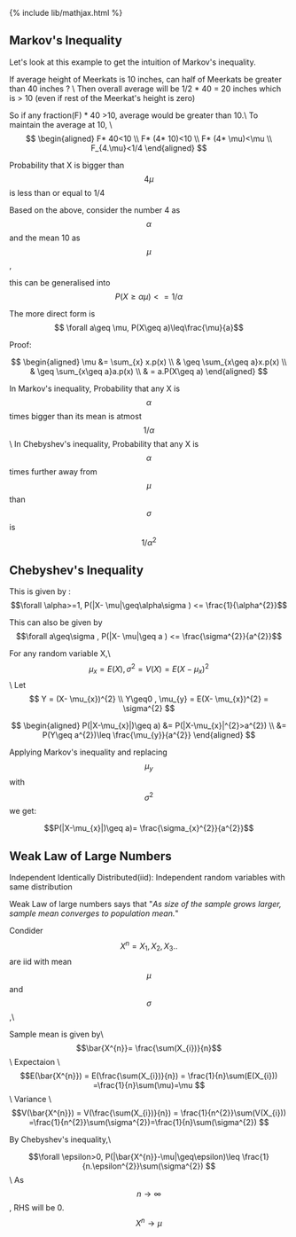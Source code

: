 {% include lib/mathjax.html %}
## Markov's Inequality
 
Let's look at this example to get the intuition of Markov's inequality.
 
If average height of Meerkats is 10 inches, can half of Meerkats be greater than 40 inches ? \\
Then overall average will be 1/2 * 40 = 20 inches which is > 10 (even if rest of the Meerkat's height is zero)

So if any fraction(F) * 40 >10, average would be greater than 10.\\
To maintain the average at 10, \\
$$ \begin{aligned}
F* 40<10 \\
F* (4* 10)<10 \\
F* (4* \mu)<\mu \\
F_{4.\mu}<1/4 
\end{aligned}
$$ 
															
Probability that X is bigger than $$4\mu$$ is less than or equal to 1/4 

Based on the above, consider the number 4 as $$\alpha$$ and the mean 10 as $$\mu$$, 

this can be generalised into    $$P(X\geq\alpha\mu)<= 1/\alpha$$ 

The more direct form is $$  \forall a\geq \mu,  P(X\geq a)\leq\frac{\mu}{a}$$

Proof: 

$$
\begin{aligned}
\mu &= \sum_{x} x.p(x) \\
& \geq \sum_{x\geq a}x.p(x)  \\
& \geq \sum_{x\geq a}a.p(x) \\
& = a.P(X\geq a) 
\end{aligned}
$$ 

In Markov's inequality, Probability that any X is $$\alpha$$ times bigger than its mean is atmost $$1/\alpha$$ \\
In Chebyshev's inequality, Probability that any X is $$\alpha$$ times further away from $$\mu$$ than $$\sigma$$ is $$1/\alpha^{2} $$ 

## Chebyshev's Inequality

This is given by :
$$\forall \alpha>=1,  P(|X- \mu|\geq\alpha\sigma ) <= \frac{1}{\alpha^{2}}$$

This can also be given by
$$\forall a\geq\sigma , P(|X- \mu|\geq a ) <= \frac{\sigma^{2}}{a^{2}}$$

For any random variable X,\\
$$ \mu_{x} = E(X)  ,  \sigma^{2}= V(X) = E(X- \mu_{x})^{2} $$ \\
Let $$ Y = (X- \mu_{x})^{2}  \\
Y\geq0 , \mu_{y} = E(X- \mu_{x})^{2} = \sigma^{2} $$

$$ \begin{aligned}
P(|X-\mu_{x}|)\geq a) &= P(|X-\mu_{x}|^{2}>a^{2}) \\
		      &= P(Y\geq a^{2})\leq \frac{\mu_{y}}{a^{2}} 
\end{aligned} $$

Applying Markov's inequality and replacing $$\mu_{y}$$ with $$\sigma^{2}$$  we get: 

$$P(|X-\mu_{x}|)\geq a)= \frac{\sigma_{x}^{2}}{a^{2}}$$

## Weak Law of Large Numbers 

Independent Identically Distributed(iid): Independent random variables with same distribution

Weak Law of large numbers says that "_As size of the sample grows larger, sample mean converges to population mean._"

Condider $$X^{n} = X_{1},X_{2},X_{3}..$$ are iid with mean $$\mu$$ and $$\sigma$$,\\

Sample mean is given by\\
$$\bar{X^{n}}= \frac{\sum(X_{i})}{n}$$ \\
Expectaion \\
$$E(\bar{X^{n}}) = E(\frac{\sum(X_{i})}{n})  = \frac{1}{n}\sum(E(X_{i})) =\frac{1}{n}\sum(\mu)=\mu $$ \\
Variance \\
$$V(\bar{X^{n}}) = V(\frac{\sum(X_{i})}{n})  = \frac{1}{n^{2}}\sum(V(X_{i})) =\frac{1}{n^{2}}\sum(\sigma^{2})=\frac{1}{n}\sum(\sigma^{2}) $$ 

By Chebyshev's inequality,\

$$\forall \epsilon>0, P(|\bar{X^{n}}-\mu|\geq\epsilon)\leq \frac{1}{n.\epsilon^{2}}\sum(\sigma^{2}) $$\\
As $$n \to \infty $$, RHS will be 0.
$$X^{n}\to\mu $$

